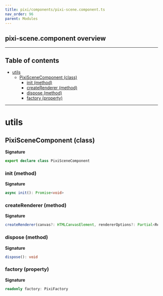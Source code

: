 ```yaml
---
title: pixi/components/pixi-scene.component.ts
nav_order: 96
parent: Modules
---
```


## pixi-scene.component overview

---

<h2 class="text-delta">Table of contents</h2>

- [utils](#utils)
  - [PixiSceneComponent (class)](#pixiscenecomponent-class)
    - [init (method)](#init-method)
    - [createRenderer (method)](#createrenderer-method)
    - [dispose (method)](#dispose-method)
    - [factory (property)](#factory-property)

---

# utils

## PixiSceneComponent (class)

**Signature**

```ts
export declare class PixiSceneComponent
```

### init (method)

**Signature**

```ts
async init(): Promise<void>
```

### createRenderer (method)

**Signature**

```ts
createRenderer(canvas?: HTMLCanvasElement, rendererOptions?: Partial<RendererOptions>): PixiRendererComponent
```

### dispose (method)

**Signature**

```ts
dispose(): void
```

### factory (property)

**Signature**

```ts
readonly factory: PixiFactory
```
